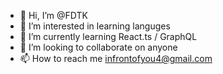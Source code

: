 - 👋 Hi, I’m @FDTK
- 👀 I’m interested in learning languges
- 🌱 I’m currently learning React.ts / GraphQL
- 💞️ I’m looking to collaborate on anyone
- 📫 How to reach me infrontofyou4@gmail.com

<!---
FDTK/FDTK is a ✨ special ✨ repository because its `README.md` (this file) appears on your GitHub profile.
You can click the Preview link to take a look at your changes.
--->

